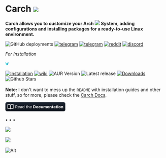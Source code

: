 <h1>Carch <img src="https://cdn-icons-png.flaticon.com/128/15186/15186090.png" height="30px" /></h1>

**Carch allows you to customize your Arch <img src='https://raw.githubusercontent.com/harilvfs/carch/refs/heads/main/source/archx.webp' width="10"> System, adding configurations and installing packages for a ready-to-use Linux environment.**

![GitHub deployments][vercel-deploy] <a href="https://t.me/harilvfs" target="_blank"><img alt="telegram" src="https://img.shields.io/badge/TELEGRAM%20CHANNEL-2399d6?style=flat-square"></a> <a href="https://t.me/carchx" target="_blank"><img alt="telegram" src="https://img.shields.io/badge/TELEGRAM%20GROUP-2399d6?style=flat-square"></a> <a href="https://www.reddit.com/u/aayush-le" target="_blank"><img alt="reddit" src="https://img.shields.io/badge/REDDIT-f74300?style=flat-square"></a> <a href="https://discord.gg/HBySRyymyZ" target="_blank"><img alt="discord" src="https://img.shields.io/badge/DISCORD-5865f2?style=flat-square"></a>

*For Installation*

<img src="https://github.com/harilvfs/assets/blob/main/carch/arrowdown.png" width="10" />

<a href="https://carch.vercel.app/installation/cli.html" target="_blank"><img alt="installation" src="https://img.shields.io/badge/INSTALLATION-62aeef?style=flat-square"></a> <a href="https://chalisehari.com.np/carchdocs" target="_blank"><img alt="wiki" src="https://img.shields.io/badge/WIKI-98c379?style=flat-square"></a> ![AUR Version][aur-badge] ![Latest release][release-badge] [![Downloads][downloads-badge]][downloads-link] ![Github Stars][stars-badge]
<br>
<br>
**Note:** I don't want to mess up the `README` with installation guides and other stuff, so for more, please check the [Carch Docs](https://chalisehari.com.np/carchdocs).

<a href="https://chalisehari.com.np/carchdocs"> <img alt="Check Out Documentation" height="30" src="https://raw.githubusercontent.com/harilvfs/assets/refs/heads/main/carch/ghpages_vector.svg"></a>

• • •



<img src="https://cdn-icons-png.flaticon.com/128/5968/5968756.png" width="30"/>

<p align="left">
<a href="https://discord.com/invite/8NJWstnUHd">
<img src="https://invidget.switchblade.xyz/8NJWstnUHd" width="300">
</a>
</p>

![Alt](https://repobeats.axiom.co/api/embed/4d5c2488d768e7beee43c843c179917fe2a2bca1.svg)

[vercel-deploy]: https://img.shields.io/github/deployments/harilvfs/carch/Production?style=flat-square&logo=vercel&label=vercel%20docs%20build&color=5865F2&labelColor=36454F
[aur-badge]: https://img.shields.io/aur/version/carch-git?style=flat-square&color=blue&label=%5BAur%5D%20carch-git&logocolor=blue 
[release-badge]: https://img.shields.io/github/release/harilvfs/carch.svg?style=flat-square&label=release&color=8A2BE2
[stars-badge]: https://img.shields.io/github/stars/harilvfs/carch?style=flat-square&label=stars&color=green
[downloads-badge]: https://img.shields.io/github/downloads/harilvfs/carch/total?style=flat-square&label=downloads&color=brightgreen
[downloads-link]: https://github.com/harilvfs/carch/releases

